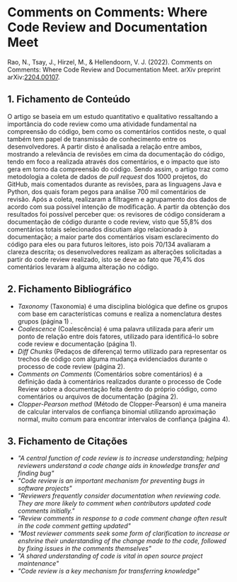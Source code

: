 # Comments on Comments: Where Code Review and Documentation Meet

Rao, N., Tsay, J., Hirzel, M., & Hellendoorn, V. J. (2022). Comments on Comments: Where Code Review and Documentation Meet. arXiv preprint arXiv:[2204.00107](https://arxiv.org/abs/2204.00107).

## 1. Fichamento de Conteúdo

O artigo se baseia em um estudo quantitativo e qualitativo ressaltando a importância do code review como uma atividade fundamental na compreensão do código, bem como os comentários contidos neste, o qual também tem papel de transmissão de conhecimento entre os desenvolvedores. A partir disto é analisada a relação entre ambos, mostrando a relevância de revisões em cima da documentação do código, tendo em foco a realizada através dos comentários, e o impacto que isto gera em torno da compreensão do código. Sendo assim, o artigo traz como metodologia a coleta de dados de _pull request_ dos 1000 projetos, do GitHub, mais comentados durante as revisões, para as linguagens Java e Python, dos quais foram pegos para análise 700 mil comentários de revisão. Após a coleta, realizaram a filtragem e agrupamento dos dados de acordo com sua possível intenção de modificação. A partir da obtenção dos resultados foi possível perceber que: os revisores de código consideram a documentação de código durante o code review, visto que 55,8% dos comentários totais selecionados discutiam algo relacionado à documentação; a maior parte dos comentários visam esclarecimento do código para eles ou para futuros leitores, isto pois 70/134 avaliaram a clareza descrita; os desenvolvedores realizam as alterações solicitadas a partir do code review realizado, isto se deve ao fato que 76,4% dos comentários levaram à alguma alteração no código.

## 2. Fichamento Bibliográfico 

* _Taxonomy_ (Taxonomia) é uma disciplina biológica que define os grupos com base em características comuns e realiza a nomenclatura destes grupos (página 1)  .
* _Coalescence_ (Coalescência) é uma palavra utilizada para aferir um ponto de relação entre dois fatores, utilizado para identificá-lo sobre code review e documentação (página 1).
* _Diff Chunks_ (Pedaços de diferença) termo utilizado para representar os trechos de código com alguma mudança evidenciados durante o processo de code review  (página 2).
* _Comments on Comments_ (Comentários sobre comentários) é a definição dada à comentários realizados durante o processo de Code Review sobre a documentação feita dentro do próprio código, como comentários ou arquivos de documentação (página 2).
* _Clopper-Pearson method_ (Método de Clopper-Pearson) é uma maneira de calcular intervalos de confiança binomial utilizando aproximação normal, muito comum para encontrar intervalos de confiança (página 4).

## 3. Fichamento de Citações 

* _"A central function of code review is to increase understanding; helping reviewers understand a code change aids in knowledge transfer and finding bug"_
* _"Code review is an important mechanism for preventing bugs in software projects"_
* _"Reviewers frequently consider documentation when reviewing code. They are more likely to comment when contributors updated code comments initially."_
* _"Review comments in response to a code comment change often result in the code comment getting updated"_
* _"Most reviewer comments seek some form of clarification to increase or enshrine their understanding of the change made to the code, followed by fixing issues in the comments themselves"_
* _"A shared understanding of code is vital in open source project maintenance"_
* _"Code review is a key mechanism for transferring knowledge"_

